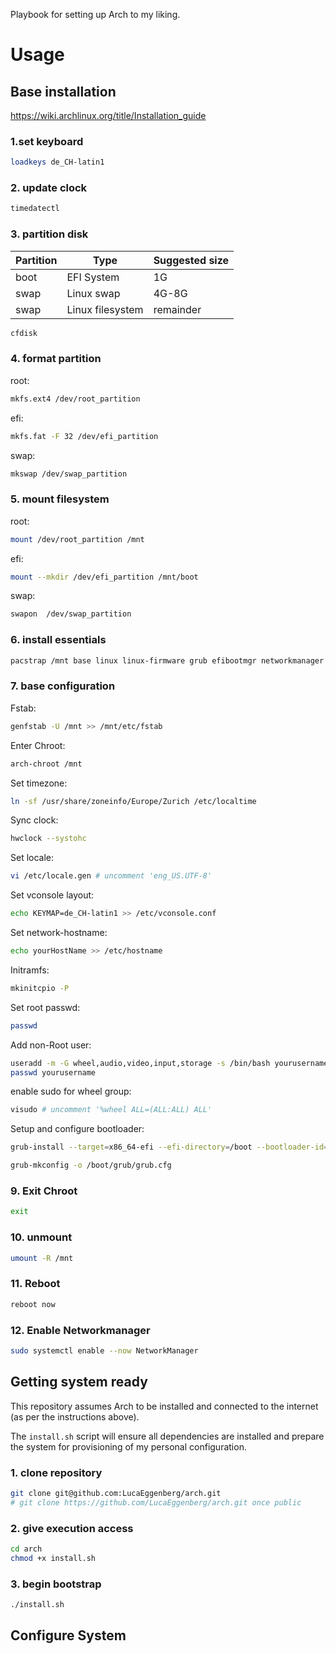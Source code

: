 Playbook for setting up Arch to my liking.

# Usage

## Base installation

https://wiki.archlinux.org/title/Installation_guide

### 1.set keyboard 
```bash
loadkeys de_CH-latin1
```

### 2. update clock 
```bash 
timedatectl 
```

### 3. partition disk 
| Partition | Type | Suggested size |
| -------- | ------- | ------- |
| boot  | EFI System | 1G |
| swap  | Linux swap | 4G-8G |
| swap  | Linux filesystem | remainder |

```bash
cfdisk
``` 

### 4. format partition
root:
```bash
mkfs.ext4 /dev/root_partition
```
efi: 
```bash
mkfs.fat -F 32 /dev/efi_partition
```
swap:
```bash
mkswap /dev/swap_partition
```

### 5. mount filesystem
root: 
```bash
mount /dev/root_partition /mnt
```
efi:
```bash
mount --mkdir /dev/efi_partition /mnt/boot
```
swap:
```bash
swapon  /dev/swap_partition
```

### 6. install essentials 
```bash
pacstrap /mnt base linux linux-firmware grub efibootmgr networkmanager git vi nano sudo python
```

### 7. base configuration
Fstab:
```bash
genfstab -U /mnt >> /mnt/etc/fstab
```

Enter Chroot:
```bash
arch-chroot /mnt
```
Set timezone:
```bash
ln -sf /usr/share/zoneinfo/Europe/Zurich /etc/localtime
```
Sync clock: 
```bash
hwclock --systohc
```
Set locale:
```bash
vi /etc/locale.gen # uncomment 'eng_US.UTF-8'
```
Set vconsole layout:
```bash
echo KEYMAP=de_CH-latin1 >> /etc/vconsole.conf
```
Set network-hostname:
```bash
echo yourHostName >> /etc/hostname
```
Initramfs:
```bash 
mkinitcpio -P
```
Set root passwd:
```bash
passwd
```
Add non-Root user:
```bash
useradd -m -G wheel,audio,video,input,storage -s /bin/bash yourusername
passwd yourusername
```
enable sudo for wheel group:
```bash
visudo # uncomment '%wheel ALL=(ALL:ALL) ALL'
```
Setup and configure bootloader:
```bash
grub-install --target=x86_64-efi --efi-directory=/boot --bootloader-id=GRUB

grub-mkconfig -o /boot/grub/grub.cfg
```

### 9. Exit Chroot 
```bash
exit
```

### 10. unmount 
```bash
umount -R /mnt
```

### 11. Reboot
```bash
reboot now
```

### 12. Enable Networkmanager 
```bash
sudo systemctl enable --now NetworkManager
```

## Getting system ready
This repository assumes Arch to be installed and connected to the internet (as per the instructions above).

The `install.sh` script will ensure all dependencies are installed and prepare the system for provisioning of my personal configuration.

### 1. clone repository
```bash
git clone git@github.com:LucaEggenberg/arch.git
# git clone https://github.com/LucaEggenberg/arch.git once public
```

### 2. give execution access
```bash
cd arch
chmod +x install.sh
```

### 3. begin bootstrap
```bash
./install.sh
```

 ## Configure System
 